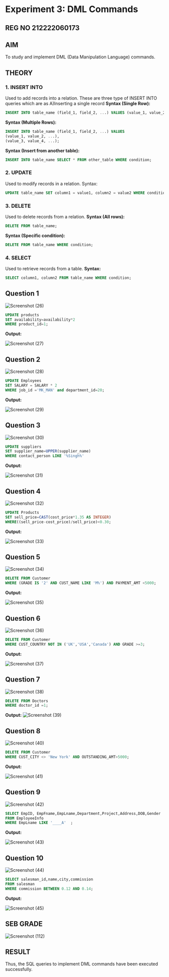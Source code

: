 # Experiment 3: DML Commands
## REG NO 212222060173
## AIM
To study and implement DML (Data Manipulation Language) commands.

## THEORY

### 1. INSERT INTO
Used to add records into a relation.
These are three type of INSERT INTO queries which are as
A)Inserting a single record
**Syntax (Single Row):**
```sql
INSERT INTO table_name (field_1, field_2, ...) VALUES (value_1, value_2, ...);
```
**Syntax (Multiple Rows):**
```sql
INSERT INTO table_name (field_1, field_2, ...) VALUES
(value_1, value_2, ...),
(value_3, value_4, ...);
```
**Syntax (Insert from another table):**
```sql
INSERT INTO table_name SELECT * FROM other_table WHERE condition;
```
### 2. UPDATE
Used to modify records in a relation.
Syntax:
```sql
UPDATE table_name SET column1 = value1, column2 = value2 WHERE condition;
```
### 3. DELETE
Used to delete records from a relation.
**Syntax (All rows):**
```sql
DELETE FROM table_name;
```
**Syntax (Specific condition):**
```sql
DELETE FROM table_name WHERE condition;
```
### 4. SELECT
Used to retrieve records from a table.
**Syntax:**
```sql
SELECT column1, column2 FROM table_name WHERE condition;
```
**Question 1**
--
![Screenshot (26)](https://github.com/user-attachments/assets/1138cba3-50d5-4223-89c3-ff5209f8c9b2)


```sql
UPDATE products
SET availability=availability*2
WHERE product_id=1;
```

**Output:**

![Screenshot (27)](https://github.com/user-attachments/assets/efa3d479-9d89-4114-aae9-a9bb7db8248f)


**Question 2**
---
![Screenshot (28)](https://github.com/user-attachments/assets/6a8ac243-6105-4f2b-b290-680f09fb4c35)


```sql
UPDATE Employees
SET SALARY = SALARY * 2
WHERE job_id ='MK_MAN' and department_id=20;
```

**Output:**

![Screenshot (29)](https://github.com/user-attachments/assets/2cd6d5fb-a5a2-412d-bfaf-f73420338c99)


**Question 3**
---
![Screenshot (30)](https://github.com/user-attachments/assets/75955293-e7bb-4b5b-88f3-be6ab1de1465)

```sql
UPDATE suppliers
SET supplier_name=UPPER(supplier_name)
WHERE contact_person LIKE '%Singh%'
```

**Output:**

![Screenshot (31)](https://github.com/user-attachments/assets/974cdd22-3899-42f7-88bd-8a5d65ad96bd)


**Question 4**
---
![Screenshot (32)](https://github.com/user-attachments/assets/90c6573a-d1e0-436d-b519-59712afcf2a3)

```sql
UPDATE Products
SET sell_price=CAST(cost_price*1.35 AS INTEGER)
WHERE((sell_price-cost_price)/sell_price)<0.30;
```

**Output:**

![Screenshot (33)](https://github.com/user-attachments/assets/7f148668-48da-4d0b-ba82-819d42a4ee4f)


**Question 5**
---
![Screenshot (34)](https://github.com/user-attachments/assets/1df1c235-fcfe-44b7-b432-35f8f770f114)

```sql
DELETE FROM Customer
WHERE (GRADE IS '2' AND CUST_NAME LIKE 'M%') AND PAYMENT_AMT <5000;
```

**Output:**

![Screenshot (35)](https://github.com/user-attachments/assets/82eba1f2-9a94-4e0a-857c-f487b2de9612)

**Question 6**
---
![Screenshot (36)](https://github.com/user-attachments/assets/a09f4a56-d22b-4483-a996-404d20661e86)


```sql
DELETE FROM Customer
WHERE CUST_COUNTRY NOT IN ('UK','USA','Canada') AND GRADE >=3;
```

**Output:**

![Screenshot (37)](https://github.com/user-attachments/assets/8fe1cbf8-23fc-4438-8583-95ba771ad074)


**Question 7**
---
![Screenshot (38)](https://github.com/user-attachments/assets/858b661f-73d2-4636-bf31-abf85f0a23d3)


```sql
DELETE FROM Doctors
WHERE doctor_id =1;
```

**Output:**
![Screenshot (39)](https://github.com/user-attachments/assets/01654bc7-86df-4147-b589-e80185563123)


**Question 8**
---
![Screenshot (40)](https://github.com/user-attachments/assets/18e57c61-6f11-439e-b34a-0cca16c4c3db)


```sql
DELETE FROM Customer
WHERE CUST_CITY <> 'New York' AND OUTSTANDING_AMT>5000;
```

**Output:**

![Screenshot (41)](https://github.com/user-attachments/assets/43ec576d-a2c4-442e-905a-cf1582a9e1a3)


**Question 9**
---
![Screenshot (42)](https://github.com/user-attachments/assets/0915b592-702a-4dd6-a072-31fba6a9c631)


```sql
SELECT EmpID, EmpFname,EmpLname,Department,Project,Address,DOB,Gender
FROM EmployeeInfo
WHERE EmpLname LIKE '____A'  ;
```

**Output:**

![Screenshot (43)](https://github.com/user-attachments/assets/ca4d6e76-d8fe-4287-b920-4d1a732dfcd4)


**Question 10**
---
![Screenshot (44)](https://github.com/user-attachments/assets/7343ab8e-3c37-4e87-84ae-0e81502c457d)

```sql
SELECT salesman_id,name,city,commission
FROM salesman
WHERE commission BETWEEN 0.12 AND 0.14;
```

**Output:**

![Screenshot (45)](https://github.com/user-attachments/assets/e835c194-1065-40b1-a065-3b24a1c6d552)
## SEB GRADE
![Screenshot (112)](https://github.com/user-attachments/assets/157c272e-c229-4396-8720-c3c01349a126)


## RESULT
Thus, the SQL queries to implement DML commands have been executed successfully.
